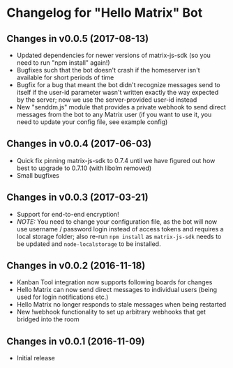 # Changelog for "Hello Matrix" Bot

## Changes in v0.0.5 (2017-08-13)

- Updated dependencies for newer versions of matrix-js-sdk (so you need to run "npm install" again!)
- Bugfixes such that the bot doesn't crash if the homeserver isn't available for short periods of time
- Bugfix for a bug that meant the bot didn't recognize messages send to itself if the user-id parameter
  wasn't written exactly the way expected by the server; now we use the server-provided user-id instead
- New "senddm.js" module that provides a private webhook to send direct messages from the bot to any
  Matrix user (if you want to use it, you need to update your config file, see example config)


## Changes in v0.0.4 (2017-06-03)

- Quick fix pinning matrix-js-sdk to 0.7.4 until we have figured out how best to upgrade to 0.7.10 (with libolm removed)
- Small bugfixes


## Changes in v0.0.3 (2017-03-21)

- Support for end-to-end encryption!
- _NOTE:_ You need to change your configuration file, as the bot will now use username / password login instead of access tokens and requires a local storage folder; also re-run `npm install` as `matrix-js-sdk` needs to be updated and `node-localstorage` to be installed.


## Changes in v0.0.2 (2016-11-18)

- Kanban Tool integration now supports following boards for changes
- Hello Matrix can now send direct messages to individual users (being used for login notifications etc.)
- Hello Matrix no longer responds to stale messages when being restarted
- New !webhook functionality to set up arbitrary webhooks that get bridged into the room


## Changes in v0.0.1 (2016-11-09)

- Initial release

